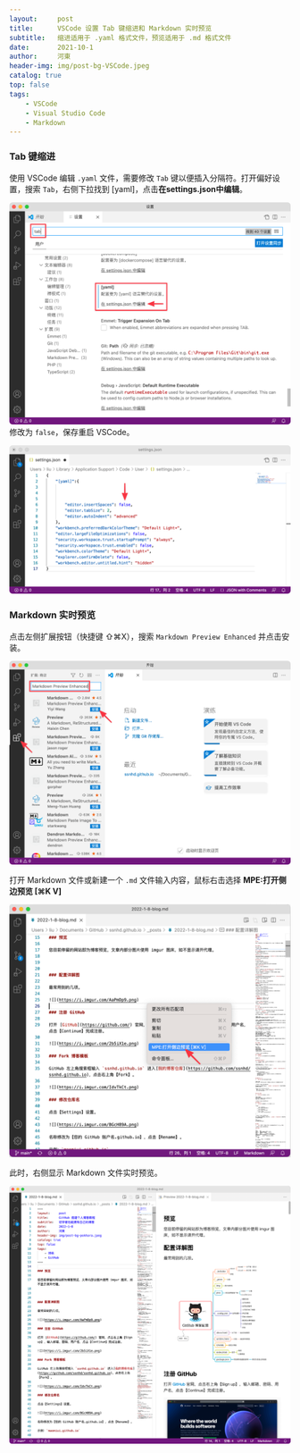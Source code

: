 ```yaml
---
layout:     post
title:      VSCode 设置 Tab 键缩进和 Markdown 实时预览
subtitle:   缩进适用于 .yaml 格式文件，预览适用于 .md 格式文件
date:       2021-10-1
author:     河東
header-img: img/post-bg-VSCode.jpeg
catalog: true
top: false
tags:
    - VSCode
    - Visual Studio Code
    - Markdown
---
```


### Tab 键缩进

使用 VSCode 编辑 `.yaml` 文件，需要修改 `Tab` 键以便插入分隔符。打开偏好设置，搜索 `Tab`，右侧下拉找到 [yaml]，点击**在settings.json中编辑**。

![](/img/VSCode/1.png)
修改为 `false`，保存重启 VSCode。

![](/img/VSCode/2.png)

### Markdown 实时预览

点击左侧扩展按钮（快捷键 ⇧⌘X），搜索 `Markdown Preview Enhanced` 并点击安装。

![](/img/VSCode/3.png)

打开 Markdown 文件或新建一个 `.md` 文件输入内容，鼠标右击选择 **MPE:打开侧边预览 [⌘K V]**

![](/img/VSCode/4.png)

此时，右侧显示 Markdown 文件实时预览。

![](/img/VSCode/5.png)